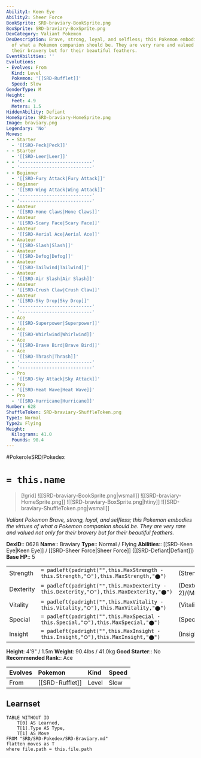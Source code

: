 ```yaml
---
Ability1: Keen Eye
Ability2: Sheer Force
BookSprite: SRD-braviary-BookSprite.png
BoxSprite: SRD-braviary-BoxSprite.png
DexCategory: Valiant Pokemon
DexDescription: Brave, strong, loyal, and selfless; this Pokemon embodies the virtues
  of what a Pokemon companion should be. They are very rare and valued not only for
  their bravery but for their beautiful feathers.
EventAbilities: ''
Evolutions:
- Evolves: From
  Kind: Level
  Pokemon: '[[SRD-Rufflet]]'
  Speed: Slow
GenderType: M
Height:
  Feet: 4.9
  Meters: 1.5
HiddenAbility: Defiant
HomeSprite: SRD-braviary-HomeSprite.png
Image: braviary.png
Legendary: 'No'
Moves:
- - Starter
  - '[[SRD-Peck|Peck]]'
- - Starter
  - '[[SRD-Leer|Leer]]'
- - '---------------------------'
  - '---------------------------'
- - Beginner
  - '[[SRD-Fury Attack|Fury Attack]]'
- - Beginner
  - '[[SRD-Wing Attack|Wing Attack]]'
- - '---------------------------'
  - '---------------------------'
- - Amateur
  - '[[SRD-Hone Claws|Hone Claws]]'
- - Amateur
  - '[[SRD-Scary Face|Scary Face]]'
- - Amateur
  - '[[SRD-Aerial Ace|Aerial Ace]]'
- - Amateur
  - '[[SRD-Slash|Slash]]'
- - Amateur
  - '[[SRD-Defog|Defog]]'
- - Amateur
  - '[[SRD-Tailwind|Tailwind]]'
- - Amateur
  - '[[SRD-Air Slash|Air Slash]]'
- - Amateur
  - '[[SRD-Crush Claw|Crush Claw]]'
- - Amateur
  - '[[SRD-Sky Drop|Sky Drop]]'
- - '---------------------------'
  - '---------------------------'
- - Ace
  - '[[SRD-Superpower|Superpower]]'
- - Ace
  - '[[SRD-Whirlwind|Whirlwind]]'
- - Ace
  - '[[SRD-Brave Bird|Brave Bird]]'
- - Ace
  - '[[SRD-Thrash|Thrash]]'
- - '---------------------------'
  - '---------------------------'
- - Pro
  - '[[SRD-Sky Attack|Sky Attack]]'
- - Pro
  - '[[SRD-Heat Wave|Heat Wave]]'
- - Pro
  - '[[SRD-Hurricane|Hurricane]]'
Number: 628
ShuffleToken: SRD-braviary-ShuffleToken.png
Type1: Normal
Type2: Flying
Weight:
  Kilograms: 41.0
  Pounds: 90.4
---
```


#PokeroleSRD/Pokedex

# `= this.name`

> [!grid]
> ![[SRD-braviary-BookSprite.png|wsmall]]
> ![[SRD-braviary-HomeSprite.png]]
> ![[SRD-braviary-BoxSprite.png|htiny]]
> ![[SRD-braviary-ShuffleToken.png|wsmall]]


*Valiant Pokemon*
*Brave, strong, loyal, and selfless; this Pokemon embodies the virtues of what a Pokemon companion should be. They are very rare and valued not only for their bravery but for their beautiful feathers.*

**DexID**:: 0628
**Name**:: Braviary
**Type**:: Normal / Flying
**Abilities**:: [[SRD-Keen Eye|Keen Eye]] / [[SRD-Sheer Force|Sheer Force]] ([[SRD-Defiant|Defiant]])
**Base HP**:: 5

|           |                                                                                        |                                          |
| --------- | -------------------------------------------------------------------------------------- | ---------------------------------------- |
| Strength  | `= padleft(padright("",this.MaxStrength - this.Strength,"⭘"),this.MaxStrength,"⬤")`    | (Strength::3)/(MaxStrength::7)   |
| Dexterity | `= padleft(padright("",this.MaxDexterity - this.Dexterity,"⭘"),this.MaxDexterity,"⬤")` | (Dexterity:: 2)/(MaxDexterity::5) |
| Vitality  | `= padleft(padright("",this.MaxVitality - this.Vitality,"⭘"),this.MaxVitality,"⬤")`    | (Vitality::2)/(MaxVitality::5)   |
| Special   | `= padleft(padright("",this.MaxSpecial - this.Special,"⭘"),this.MaxSpecial,"⬤")`       | (Special::2)/(MaxSpecial::4)     |
| Insight   | `= padleft(padright("",this.MaxInsight - this.Insight,"⭘"),this.MaxInsight,"⬤")`       | (Insight::2)/(MaxInsight::5)     |

**Height**: 4'9" / 1.5m
**Weight**: 90.4lbs / 41.0kg
**Good Starter**:: No
**Recommended Rank**:: Ace

| Evolves   | Pokemon         | Kind   | Speed   |
|:----------|:----------------|:-------|:--------|
| From      | [[SRD-Rufflet]] | Level  | Slow    |

## Learnset

```dataview
TABLE WITHOUT ID
    T[0] AS Learned,
    T[1].Type AS Type,
    T[1] AS Move
FROM "SRD/SRD-Pokedex/SRD-Braviary.md"
flatten moves as T
where file.path = this.file.path
```
